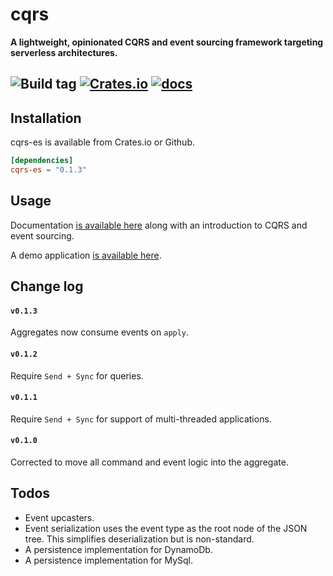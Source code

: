# cqrs

**A lightweight, opinionated CQRS and event sourcing framework targeting serverless architectures.**

![Build tag](https://codebuild.us-west-2.amazonaws.com/badges?uuid=eyJlbmNyeXB0ZWREYXRhIjoia3ZYcXozMjVZaFhoTldlUmhHemlWVm9LUjVaTC9LN3dSTFZpMkVTTmRycElkcGhJT3g2TUdtajZyRWZMd01xNktvUkNwLzdZYW15bzJkZldQMjJWZ1dNPSIsIml2UGFyYW1ldGVyU3BlYyI6InFORDNyaFFEQUNFQkE1NlUiLCJtYXRlcmlhbFNldFNlcmlhbCI6MX0%3D&branch=master)
[![Crates.io](https://img.shields.io/crates/v/cqrs-es)](https://crates.io/crates/cqrs-es)
[![docs](https://img.shields.io/badge/API-docs-blue.svg)](https://docs.rs/cqrs-es)
---

## Installation

cqrs-es is available from Crates.io or Github.

```toml
[dependencies]
cqrs-es = "0.1.3"
```

## Usage

Documentation [is available here](https://doc.rust-cqrs.org) along with an introduction to CQRS and event sourcing.

A demo application [is available here](https://github.com/serverlesstechnology/cqrs-demo).

## Change log

#### `v0.1.3` 
Aggregates now consume events on `apply`.

#### `v0.1.2` 
Require `Send + Sync` for queries.

#### `v0.1.1` 
Require `Send + Sync` for support of multi-threaded applications.

#### `v0.1.0` 
Corrected to move all command and event logic into the aggregate. 

## Todos

- Event upcasters.
- Event serialization uses the event type as the root node of the JSON tree. This simplifies
deserialization but is non-standard.
- A persistence implementation for DynamoDb.
- A persistence implementation for MySql.
